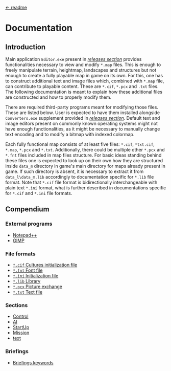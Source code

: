 [← readme](../readme.md)

# Documentation

## Introduction

Main application `Editor.exe` present in [*releases section*](https://github.com/Mikulus6/Cultures-map-editor/releases)
provides functionalities necessary to view and modify `*.map` files. This is
enough to freely manipulate terrain, heightmap, landscapes and structures but
not enough to create a fully playable map in game on its own. For this, one
has to construct additional text and image files which, combined with `*.map`
file, can contribute to playable content. These are `*.cif`, `*.pcx` and
`.txt` files. The following documentation is meant to explain how these
additional files are constructed and how to properly modify them.

There are required third-party programs meant for modifying those
files. These are listed below. User is expected to have them installed
alongside `Converters.exe` supplement provided in [*releases section*](https://github.com/Mikulus6/Cultures-map-editor/releases).
Default text and image editors present on commonly known operating systems
might not have enough functionalities, as it might be necessary to manually
change text encoding and to modify a bitmap with indexed colormap.

Each fully functional map consists of at least five files: `*.cif`,
`*txt.cif`, `*.map`, `*.pcx` and `*.txt`. Additionally, there could be
multiple other `*.pcx` and `*.fnt` files included in map files structure. For
basic ideas standing behind these files one is expected to look up on their
own how they are structured inside `data_m` directory in game's main directory
for maps already present in game. If such directory is absent, it is necessary
to extract it from `data_l\data_m.lib` accordingly to documentation specific
for `*.lib` file format. Note that `*.cif` file format is bidirectionally
interchangeable with plain text `*.ini` format, what is further described
in documentations specific for `*.cif` and `*.ini` file formats. 

## Compendium

### External programs

 - [Notepad++](https://notepad-plus-plus.org/)
 - [GIMP](https://www.gimp.org/)

### File formats

 - [`*.cif` Cultures initialization file](formats/cultures_initialization.md)
 - [`*.fnt` Font file](formats/font.md)
 - [`*.ini` Initialization file](formats/initialization.md)
 - [`*.lib` Library](formats/library.md)
 - [`*.pcx` Picture exchange](formats/picture_exchange.md)
 - [`*.txt` Text file](formats/text.md)

### Sections

 - [Control](sections/control.md)
 - [AI](sections/ai.md)
 - [StartUp](sections/startup.md)
 - [Mission](sections/mission.md)
 - [text](sections/text.md)

### Briefings

 - [Briefings keywords](briefings/text.md)